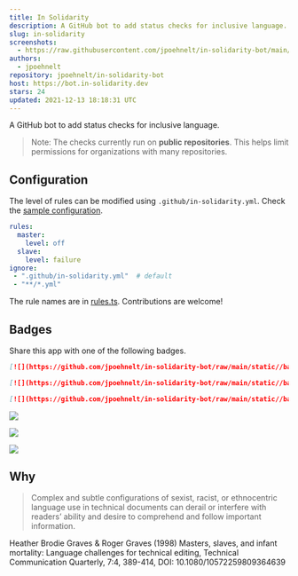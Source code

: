 ```yaml
---
title: In Solidarity
description: A GitHub bot to add status checks for inclusive language.
slug: in-solidarity
screenshots:
  - https://raw.githubusercontent.com/jpoehnelt/in-solidarity-bot/main/static/screenshot.png
authors:
  - jpoehnelt
repository: jpoehnelt/in-solidarity-bot
host: https://bot.in-solidarity.dev
stars: 24
updated: 2021-12-13 18:18:31 UTC
---
```


A GitHub bot to add status checks for inclusive language. 

> Note: The checks currently run on **public repositories**. This helps limit permissions for organizations with many repositories.

## Configuration

The level of rules can be modified using `.github/in-solidarity.yml`. Check the [sample configuration](https://github.com/jpoehnelt/in-solidarity-bot/blob/main/fixtures/in-solidarity.yml).

```yaml
rules:
  master:
    level: off
  slave:
    level: failure
ignore:
 - ".github/in-solidarity.yml"  # default
 - "**/*.yml"
```

The rule names are in [rules.ts](https://github.com/jpoehnelt/in-solidarity-bot/blob/main/src/rules.ts). Contributions are welcome!

## Badges
Share this app with one of the following badges.

```md
[![](https://github.com/jpoehnelt/in-solidarity-bot/raw/main/static//badge-flat.png)](https://github.com/apps/in-solidarity)

[![](https://github.com/jpoehnelt/in-solidarity-bot/raw/main/static//badge-flat-square.png)](https://github.com/apps/in-solidarity)

[![](https://github.com/jpoehnelt/in-solidarity-bot/raw/main/static//badge-for-the-badge.png)](https://github.com/apps/in-solidarity)
```

[![](https://github.com/jpoehnelt/in-solidarity-bot/raw/main/static//badge-flat.png)](https://github.com/apps/in-solidarity)

[![](https://github.com/jpoehnelt/in-solidarity-bot/raw/main/static//badge-flat-square.png)](https://github.com/apps/in-solidarity)

[![](https://github.com/jpoehnelt/in-solidarity-bot/raw/main/static//badge-for-the-badge.png)](https://github.com/apps/in-solidarity)

## Why

> Complex and subtle configurations of sexist, racist, or ethnocentric language use in technical documents can derail or interfere with readers’ ability and desire to comprehend and follow important information.

Heather Brodie Graves & Roger Graves (1998) Masters, slaves, and infant mortality: Language challenges for technical editing, Technical Communication Quarterly, 7:4, 389-414, DOI: 10.1080/10572259809364639
